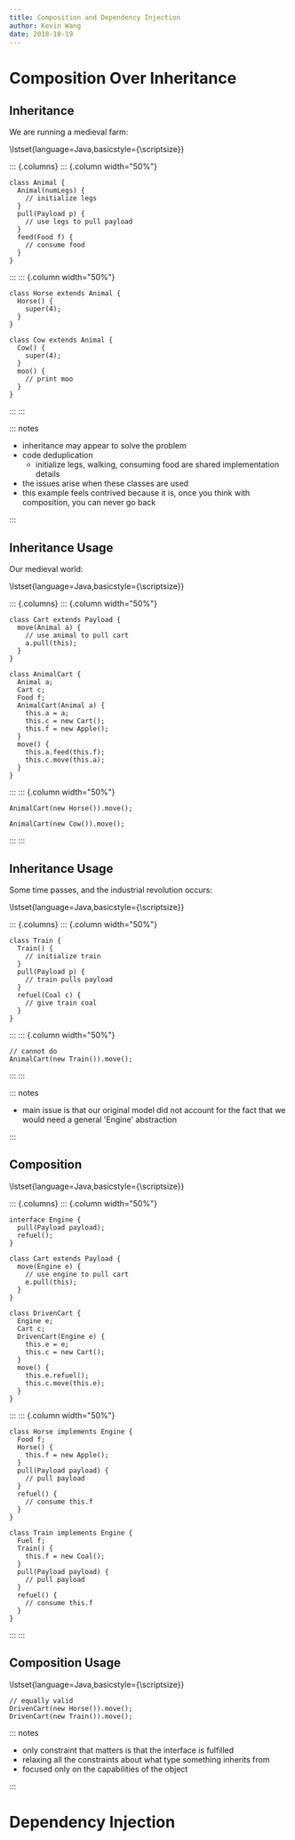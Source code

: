 ```yaml
---
title: Composition and Dependency Injection
author: Kevin Wang
date: 2018-10-19
---
```


# Composition Over Inheritance

## Inheritance

We are running a medieval farm:

\lstset{language=Java,basicstyle={\scriptsize}}

::: {.columns}
::: {.column width="50%"}

```
class Animal {
  Animal(numLegs) {
    // initialize legs
  }
  pull(Payload p) {
    // use legs to pull payload
  }
  feed(Food f) {
    // consume food
  }
}
```

:::
::: {.column width="50%"}

```
class Horse extends Animal {
  Horse() {
    super(4);
  }
}

class Cow extends Animal {
  Cow() {
    super(4);
  }
  moo() {
    // print moo
  }
}
```

:::
:::

::: notes

- inheritance may appear to solve the problem
- code deduplication
  - initialize legs, walking, consuming food are shared implementation details
- the issues arise when these classes are used
- this example feels contrived because it is, once you think with composition,
  you can never go back

:::

## Inheritance Usage

Our medieval world:

\lstset{language=Java,basicstyle={\scriptsize}}

::: {.columns}
::: {.column width="50%"}

```
class Cart extends Payload {
  move(Animal a) {
    // use animal to pull cart
    a.pull(this);
  }
}

class AnimalCart {
  Animal a;
  Cart c;
  Food f;
  AnimalCart(Animal a) {
    this.a = a;
    this.c = new Cart();
    this.f = new Apple();
  }
  move() {
    this.a.feed(this.f);
    this.c.move(this.a);
  }
}
```

:::
::: {.column width="50%"}

```
AnimalCart(new Horse()).move();

AnimalCart(new Cow()).move();
```

:::
:::

## Inheritance Usage

Some time passes, and the industrial revolution occurs:

\lstset{language=Java,basicstyle={\scriptsize}}

::: {.columns}
::: {.column width="50%"}

```
class Train {
  Train() {
    // initialize train
  }
  pull(Payload p) {
    // train pulls payload
  }
  refuel(Coal c) {
    // give train coal
  }
}
```

:::
::: {.column width="50%"}

```
// cannot do
AnimalCart(new Train()).move();
```

:::
:::

::: notes

- main issue is that our original model did not account for the fact that we
  would need a general 'Engine' abstraction

:::

## Composition

\lstset{language=Java,basicstyle={\scriptsize}}

::: {.columns}
::: {.column width="50%"}

```
interface Engine {
  pull(Payload payload);
  refuel();
}

class Cart extends Payload {
  move(Engine e) {
    // use engine to pull cart
    e.pull(this);
  }
}

class DrivenCart {
  Engine e;
  Cart c;
  DrivenCart(Engine e) {
    this.e = e;
    this.c = new Cart();
  }
  move() {
    this.e.refuel();
    this.c.move(this.e);
  }
}
```

:::
::: {.column width="50%"}

```
class Horse implements Engine {
  Food f;
  Horse() {
    this.f = new Apple();
  }
  pull(Payload payload) {
    // pull payload
  }
  refuel() {
    // consume this.f
  }
}

class Train implements Engine {
  Fuel f;
  Train() {
    this.f = new Coal();
  }
  pull(Payload payload) {
    // pull payload
  }
  refuel() {
    // consume this.f
  }
}
```

:::
:::

## Composition Usage

\lstset{language=Java,basicstyle={\scriptsize}}

```
// equally valid
DrivenCart(new Horse()).move();
DrivenCart(new Train()).move();
```

::: notes

- only constraint that matters is that the interface is fulfilled
- relaxing all the constraints about what type something inherits from
- focused only on the capabilities of the object

:::

# Dependency Injection
